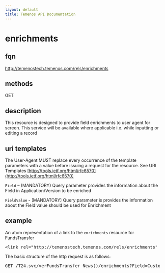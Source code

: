 ```yaml
---
layout: default
title: Temenos API Documentation
---
```


# enrichments

## fqn
http://temenostech.temenos.com/rels/enrichments

## methods
GET

## description
This resource is designed to provide field enrichments to user agent for screen. This service will  be available where applicable i.e. while inputting or editing a record


## uri templates
The User-Agent MUST replace every occurrence of the template parameters with a value before issuing a request for the resource.  See URI Templates [http://tools.ietf.org/html/rfc6570](http://tools.ietf.org/html/rfc6570)

`Field` – (MANDATORY) Query parameter provides the information about the Field in Application/Version to be enriched

`FieldValue` - (MANDATORY) Query parameter is provides the information about the Field value should be used for Enrichment 

## example
An atom representation of a link to the `enrichments` resource for FundsTransfer
<pre>
&lt;link rel="http://temenostech.temenos.com/rels/enrichments" type="application/atom+xml;type=entry" title="field enrichments" href="verFundsTransfer_News()/enrichments"/&gt;
</pre>

The basic structure of the http request is as follows:
<pre>
GET /T24.svc/verFundsTransfer_News()/enrichments?Field=CustomerNo&FieldValue=12345 HTTP/1.1
</pre>